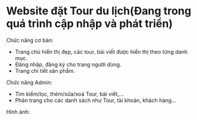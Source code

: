 # Website đặt Tour du lịch(Đang trong quá trình cập nhập và phát triển)
Chức năng cơ bản:
- Trang chủ hiển thị đẹp, các tour, bài viết được hiển thị theo từng danh mục.
- Đăng nhập, đăng ký cho trang người dùng.
- Trang chi tiết sản phẩm.
 
Chức năng Admin:
- Tìm kiếm/lọc, thêm/sửa/xoá Tour, bài viết,...
- Phân trang cho các danh sách như Tour, tài khoản, khách hàng...

Hình ảnh:
